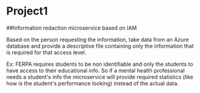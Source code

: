 # Project1

##Information redaction microservice based on IAM

Based on the person requesting the information, take data from an Azure database and provide a descriptive file containing only the information that is required for that access level.

Ex: FERPA requires students to be non identifiable and only the students to have access to their educational info. So if a mental health professional needs a student's info the microservice will provide required statistics (like how is the student's performance looking) instead of the actual data.
